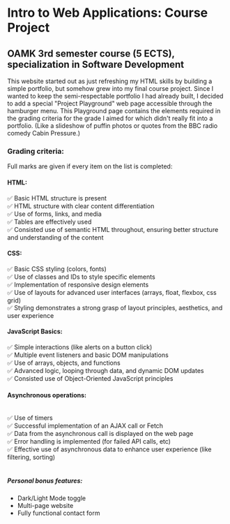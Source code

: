# Intro to Web Applications: Course Project

## OAMK 3rd semester course (5 ECTS), specialization in Software Development

This website started out as just refreshing my HTML skills by building a simple portfolio, but somehow grew into my final course project. Since I wanted to keep the semi-respectable portfolio I had already built, I decided to add a special "Project Playground" web page accessible through the hamburger menu. This Playground page contains the elements required in the grading criteria for the grade I aimed for which didn't really fit into a portfolio. (Like a slideshow of puffin photos or quotes from the BBC radio comedy Cabin Pressure.)

### Grading criteria:

Full marks are given if every item on the list is completed:

#### HTML:
✅ Basic HTML structure is present
<br>✅ HTML structure with clear content differentiation
<br>✅ Use of forms, links, and media
<br>✅ Tables are effectively used
<br>✅ Consisted use of semantic HTML throughout, ensuring better structure and understanding of the content

#### CSS:
✅ Basic CSS styling (colors, fonts)
<br>✅ Use of classes and IDs to style specific elements
<br>✅ Implementation of responsive design elements
<br>✅ Use of layouts for advanced user interfaces (arrays, float, flexbox, css grid)
<br>✅ Styling demonstrates a strong grasp of layout principles, aesthetics, and user experience

#### JavaScript Basics:
✅ Simple interactions (like alerts on a button click)
<br>✅ Multiple event listeners and basic DOM manipulations
<br>✅ Use of arrays, objects, and functions
<br>✅ Advanced logic, looping through data, and dynamic DOM updates
<br>✅ Consisted use of Object-Oriented JavaScript principles

#### Asynchronous operations:
<br>✅ Use of timers
<br>✅ Successful implementation of an AJAX call or Fetch
<br>✅ Data from the asynchronous call is displayed on the web page
<br>✅ Error handling is implemented (for failed API calls, etc)
<br>✅ Effective use of asynchronous data to enhance user experience (like filtering, sorting)<br><br>


##### Personal bonus features:

- Dark/Light Mode toggle
- Multi-page website
- Fully functional contact form